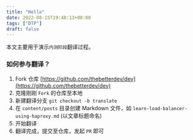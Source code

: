 ```yaml
---
title: "Hello"
date: 2022-08-15T19:48:13+08:00
tags: ["DTP"]
draft: false
---
```


本文主要用于演示`内测阶段`翻译过程。

### 如何参与翻译？

1. Fork 仓库 [https://github.com/thebetterdev/dev](https://github.com/thebetterdev/dev)
2. 克隆刚刚 `Fork` 的仓库至本地
3. 新建翻译分支 `git checkout -b translate`
4. 在 `content/posts` 目录创建 Markdown 文件，如 `learn-load-balancer-using-haproxy.md` (以文章标题命名)
5. 开始翻译
6. 翻译完成，提交至仓库，发起 `PR` 即可